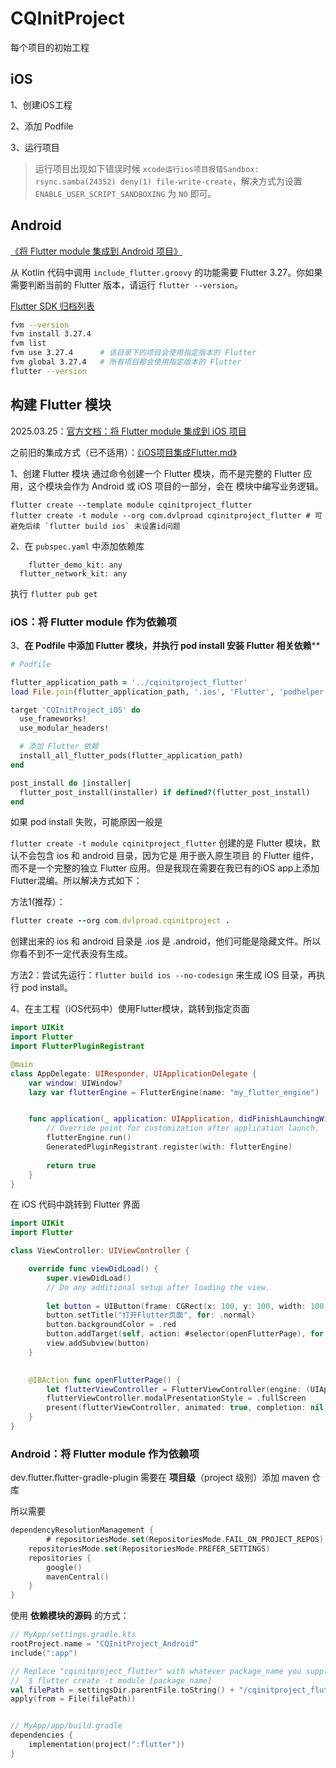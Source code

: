 # CQInitProject
每个项目的初始工程



## iOS

1、创建iOS工程

2、添加 Podfile

3、运行项目

>  运行项目出现如下错误时候 `xcode运行ios项目报错Sandbox: rsync.samba(24352) deny(1) file-write-create`，解决方式为设置 `ENABLE_USER_SCRIPT_SANDBOXING` 为 `NO` 即可。





## Android

[《将 Flutter module 集成到 Android 项目》](https://docs.flutter.cn/add-to-app/android/project-setup)

从 Kotlin 代码中调用 `include_flutter.groovy` 的功能需要 Flutter 3.27。你如果需要判断当前的 Flutter 版本，请运行 `flutter --version`。

[Flutter SDK 归档列表](https://docs.flutter.cn/release/archive)

```sh
fvm --version
fvm install 3.27.4
fvm list
fvm use 3.27.4  	# 该目录下的项目会使用指定版本的 Flutter
fvm global 3.27.4	# 所有项目都会使用指定版本的 Flutter
flutter --version
```



## 构建 Flutter 模块

2025.03.25：[官方文档：将 Flutter module 集成到 iOS 项目](https://docs.flutter.cn/add-to-app/ios/project-setup)

之前旧的集成方式（已不适用）：[《iOS项目集成Flutter.md》](https://dvlproad.github.io/Flutter/2%E9%9B%86%E6%88%90/iOS%E9%A1%B9%E7%9B%AE%E9%9B%86%E6%88%90Flutter/)



1、创建 Flutter 模块 通过命令创建一个 Flutter 模块，而不是完整的 Flutter 应用，这个模块会作为 Android 或 iOS 项目的一部分，会在 模块中编写业务逻辑。

```shell
flutter create --template module cqinitproject_flutter
flutter create -t module --org com.dvlproad cqinitproject_flutter # 可避免后续 `flutter build ios` 未设置id问题
```

2、在 `pubspec.yaml` 中添加依赖库

```
	flutter_demo_kit: any
  flutter_network_kit: any
```

执行 `flutter pub get`



### iOS：将 Flutter module 作为依赖项

3、**在 Podfile 中添加 Flutter 模块，并执行 pod install 安装 Flutter 相关依赖****

```ruby
# Podfile

flutter_application_path = '../cqinitproject_flutter'
load File.join(flutter_application_path, '.ios', 'Flutter', 'podhelper.rb')

target 'CQInitProject_iOS' do
  use_frameworks! 
  use_modular_headers!

  # 添加 Flutter 依赖
  install_all_flutter_pods(flutter_application_path)
end

post_install do |installer|
  flutter_post_install(installer) if defined?(flutter_post_install)
end
```

如果 pod install 失败，可能原因一般是

`flutter create -t module cqinitproject_flutter` 创建的是 Flutter 模块，默认不会包含 ios 和 android 目录，因为它是 用于嵌入原生项目 的 Flutter 组件，而不是一个完整的独立 Flutter 应用。但是我现在需要在我已有的iOS app上添加Flutter混编。所以解决方式如下：

方法1(推荐）：

```ruby
flutter create --org com.dvlproad.cqinitproject .
```

创建出来的  ios 和 android 目录是 .ios 是 .android，他们可能是隐藏文件。所以你看不到不一定代表没有生成。

方法2：尝试先运行：`flutter build ios --no-codesign` 来生成 iOS 目录，再执行 pod install。

4、在主工程（iOS代码中）使用Flutter模块，跳转到指定页面

```swift
import UIKit
import Flutter
import FlutterPluginRegistrant

@main
class AppDelegate: UIResponder, UIApplicationDelegate {
    var window: UIWindow?
    lazy var flutterEngine = FlutterEngine(name: "my_flutter_engine")


    func application(_ application: UIApplication, didFinishLaunchingWithOptions launchOptions: [UIApplication.LaunchOptionsKey: Any]?) -> Bool {
        // Override point for customization after application launch.
        flutterEngine.run()
        GeneratedPluginRegistrant.register(with: flutterEngine)
        
        return true
    }
}    
```

在 iOS 代码中跳转到 Flutter 界面

```swift
import UIKit
import Flutter

class ViewController: UIViewController {

    override func viewDidLoad() {
        super.viewDidLoad()
        // Do any additional setup after loading the view.
        
        let button = UIButton(frame: CGRect(x: 100, y: 100, width: 100, height: 100))
        button.setTitle("打开Flutter页面", for: .normal)
        button.backgroundColor = .red
        button.addTarget(self, action: #selector(openFlutterPage), for: .touchUpInside)
        view.addSubview(button)
    }

    
    @IBAction func openFlutterPage() {
        let flutterViewController = FlutterViewController(engine: (UIApplication.shared.delegate as! AppDelegate).flutterEngine, nibName: nil, bundle: nil)
        flutterViewController.modalPresentationStyle = .fullScreen
        present(flutterViewController, animated: true, completion: nil)
    }
}
```

### Android：将 Flutter module 作为依赖项

dev.flutter.flutter-gradle-plugin 需要在 **项目级**（project 级别）添加 maven 仓库

所以需要

```kotlin
dependencyResolutionManagement {
		# repositoriesMode.set(RepositoriesMode.FAIL_ON_PROJECT_REPOS) // 会引起Flutter错误，需要修改
    repositoriesMode.set(RepositoriesMode.PREFER_SETTINGS)
    repositories {
        google()
        mavenCentral()
    }
}
```

使用 **依赖模块的源码** 的方式：

```kotlin
// MyApp/settings.gradle.kts
rootProject.name = "CQInitProject_Android"
include(":app")

// Replace "cqinitproject_flutter" with whatever package_name you supplied when you ran:
// `$ flutter create -t module [package_name]
val filePath = settingsDir.parentFile.toString() + "/cqinitproject_flutter/.android/include_flutter.groovy"
apply(from = File(filePath))


// MyApp/app/build.gradle
dependencies {
    implementation(project(":flutter"))
}
```





